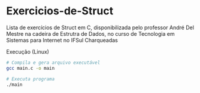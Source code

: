 # Exercicios-de-Struct
Lista de exercícios de Struct em C, disponibilizada pelo professor André Del Mestre na cadeira de Estrutra de Dados, no curso de Tecnologia em Sistemas para Internet no IFSul Charqueadas

Execução (Linux)
``` bash
# Compila e gera arquivo executável
gcc main.c -o main

# Executa programa
./main
```
